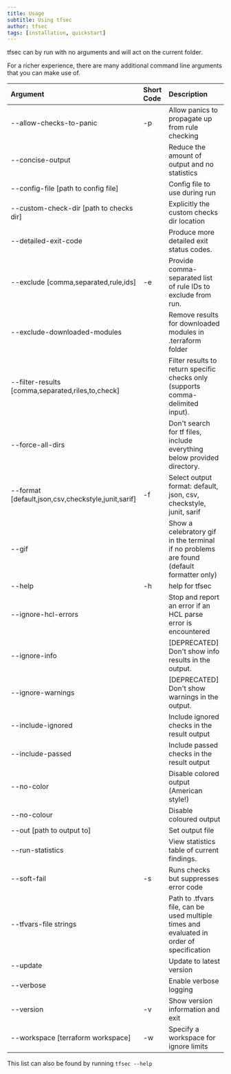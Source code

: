 ```yaml
---
title: Usage
subtitle: Using tfsec
author: tfsec
tags: [installation, quickstart]
---
```


tfsec can by run with no arguments and will act on the current folder. 

For a richer experience, there are many additional command line arguments that you can make use of.


| Argument                                           | Short Code | Description                                                                              |
| :------------------------------------------------- | :--------- | :--------------------------------------------------------------------------------------- |
| --allow-checks-to-panic                            | -p         | Allow panics to propagate up from rule checking                                          |
| --concise-output                                   |            | Reduce the amount of output and no statistics                                            |
| --config-file [path to config file]                |            | Config file to use during run                                                            |
| --custom-check-dir [path to checks dir]            |            | Explicitly the custom checks dir location                                                |
| --detailed-exit-code                               |            | Produce more detailed exit status codes.                                                 |
| --exclude [comma,separated,rule,ids]               | -e         | Provide comma-separated list of rule IDs to exclude from run.                            |
| --exclude-downloaded-modules                       |            | Remove results for downloaded modules in .terraform folder                               |
| --filter-results [comma,separated,riles,to,check]  |            | Filter results to return specific checks only (supports comma-delimited input).          |
| --force-all-dirs                                   |            | Don't search for tf files, include everything below provided directory.                  |
| --format [default,json,csv,checkstyle,junit,sarif] | -f         | Select output format: default, json, csv, checkstyle, junit, sarif                       |
| --gif                                              |            | Show a celebratory gif in the terminal if no problems are found (default formatter only) |
| --help                                             | -h         | help for tfsec                                                                           |
| --ignore-hcl-errors                                |            | Stop and report an error if an HCL parse error is encountered                            |
| --ignore-info                                      |            | [DEPRECATED] Don't show info results in the output.                                      |
| --ignore-warnings                                  |            | [DEPRECATED] Don't show warnings in the output.                                          |
| --include-ignored                                  |            | Include ignored checks in the result output                                              |
| --include-passed                                   |            | Include passed checks in the result output                                               |
| --no-color                                         |            | Disable colored output (American style!)                                                 |
| --no-colour                                        |            | Disable coloured output                                                                  |
| --out [path to output to]                          |            | Set output file                                                                          |
| --run-statistics                                   |            | View statistics table of current findings.                                               |
| --soft-fail                                        | -s         | Runs checks but suppresses error code                                                    |
| --tfvars-file strings                              |            | Path to .tfvars file, can be used multiple times and evaluated in order of specification |
| --update                                           |            | Update to latest version                                                                 |
| --verbose                                          |            | Enable verbose logging                                                                   |
| --version                                          | -v         | Show version information and exit                                                        |
| --workspace [terraform workspace]                  | -w         | Specify a workspace for ignore limits                                                    |

This list can also be found by running `tfsec --help`